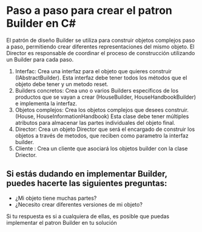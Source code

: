 ﻿# Paso a paso para crear el patron Builder en C#

El patrón de diseño Builder se utiliza para construir objetos complejos paso a paso, permitiendo crear diferentes representaciones del mismo objeto. 
El Director es responsable de coordinar el proceso de construcción utilizando un Builder para cada paso. 

1. Interfac: Crea una interfaz para el objeto que quieres construir (IAbstractBuilder). Esta interfaz debe tener todos los métodos que el objeto debe tener y un metodo reset.
2. Builders concretos: Crea uno o varios Builders específicos de los productos que se vayan a crear (HouseBuilder, HouseHandbookBuilder) e implementa la interfaz.
3. Objetos complejos: Crea los objetos complejos que desees construir.(House, HouseInformationHandbook) 
Esta clase debe tener múltiples atributos para almacenar las partes individuales del objeto final.
4. Director: Crea un objeto Director que será el encargado de construir los objetos a través de metodos, que reciben como parametro la interfaz builder.
5. Cliente : Crea un cliente que asociará los objetos builder con la clase Driector.

## Si estás dudando en implementar Builder, puedes hacerte las siguientes preguntas:

- ¿Mi objeto tiene muchas partes?
- ¿Necesito crear diferentes versiones de mi objeto?

Si tu respuesta es si a cualquiera de ellas, es posible que puedas implementar el patron Builder en tu solución